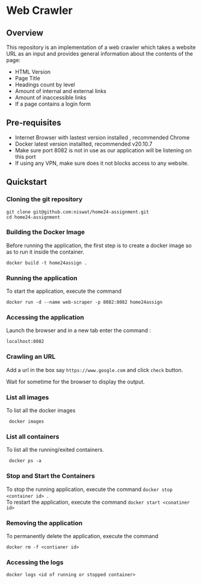 # Web Crawler

## Overview
This repository is an implementation of a web crawler which takes a website URL as an input and provides general information
about the contents of the page:
- HTML Version
- Page Title
- Headings count by level
- Amount of internal and external links
- Amount of inaccessible links
- If a page contains a login form

## Pre-requisites
- Internet Browser with lastest version installed , recommended Chrome
- Docker latest version installted, recommended v20.10.7
- Make sure port 8082 is not in use as our application will be listening on this port
- If using any VPN, make sure does it not blocks access to any website.

## Quickstart

### Cloning the git repository
```
git clone git@github.com:niswat/home24-assignment.git
cd home24-assignment
```
### Building the Docker Image
Before running the application, the first step is to create a docker image so as to run it inside the container.
```
docker build -t home24assign .
```

### Running the application 

To start the application, execute the command
```
docker run -d --name web-scraper -p 8082:8082 home24assign
```

### Accessing the application

Launch the browser and in a new tab enter the command : 
```
localhost:8082
```
### Crawling an URL

Add a url in the box say `https://www.google.com` and click `check` button.

Wait for sometime for the browser to display the output.

### List all images
To list all the docker images
```
 docker images
```
### List all containers
To list all the running/exited containers.
```
 docker ps -a
```
### Stop and Start the Containers

To stop the running application, execute the command `docker stop <container id> `.  
To restart the application, execute the command `docker start <conatiner id>`

### Removing the application
To permanently delete the application, execute the command
```
docker rm -f <contianer id>
```
### Accessing the logs
```
docker logs <id of running or stopped container>
```

